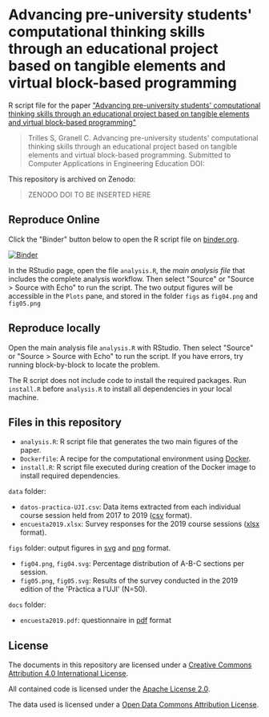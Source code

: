 # Advancing pre-university students' computational thinking skills through an educational project based on tangible elements and virtual block-based programming

R script file for the paper ["Advancing pre-university students' computational thinking skills through an educational project based on tangible elements and virtual block-based programming"](https://onlinelibrary.wiley.com/journal/10990542)

> Trilles S, Granell C. 
> Advancing pre-university students' computational thinking skills through an educational project based on tangible elements and virtual block-based programming. 
> Submitted to Computer Applications in Engineering Education
> DOI: 


This repository is archived on Zenodo:

> ZENODO DOI TO BE INSERTED HERE

<!--
[![DOI](https://zenodo.org/badge/DOI/10.5281/zenodo.3609267.svg)](https://doi.org/10.5281/zenodo.3609267)
-->

## Reproduce Online

Click the "Binder" button below to open the R script file on [binder.org](https://mybinder.org/).

[![Binder](https://mybinder.org/badge_logo.svg)](https://mybinder.org/v2/gh/cgranell/caee2020/master?urlpath=rstudio)

In the RStudio page, open the file `analysis.R`, the _main analysis file_ that includes the complete analysis workflow. Then select "Source" or "Source > Source with Echo" to run the script. The two output figures will be accessible in the `Plots` pane, and stored in the folder `figs` as `fig04.png` and `fig05.png`

## Reproduce locally

Open the main analysis file `analysis.R` with RStudio. Then select "Source" or "Source > Source with Echo" to run the script. If you have errors, try running block-by-block to locate the problem.

The R script does not include code to install the required packages. Run `install.R` before `analysis.R` to install all dependencies in your local machine.


## Files in this repository

- `analysis.R`: R script file that generates the two main figures of the paper.
- `Dockerfile`: A recipe for the computational environment using [Docker](https://en.wikipedia.org/wiki/Docker_(software)).
- `install.R`: R script file executed during creation of the Docker image to install required dependencies.

`data` folder: 

- `datos-practica-UJI.csv`: Data items extracted from each individual course session held from 2017 to 2019 ([csv](https://en.wikipedia.org/wiki/Comma-separated_values) format).
- `encuesta2019.xlsx`: Survey responses for the 2019 course sessions ([xlsx](https://en.wikipedia.org/wiki/Microsoft_Office_XML_formats) format).

`figs` folder: output figures in [svg](https://en.wikipedia.org/wiki/Scalable_Vector_Graphics) and [png](https://en.wikipedia.org/wiki/Portable_Network_Graphics) format.

- `fig04.png`, `fig04.svg`: Percentage distribution of A-B-C sections per session. 
- `fig05.png`, `fig05.svg`: Results of the survey conducted in the 2019 edition of the 'Pràctica a l’UJI' (N=50).

 `docs` folder:

- `encuesta2019.pdf`: questionnaire in [pdf](https://en.wikipedia.org/wiki/PDF) format
 
 ## License

The documents in this repository are licensed under a [Creative Commons Attribution 4.0 International License](https://creativecommons.org/licenses/by/4.0/).

All contained code is licensed under the [Apache License 2.0](https://choosealicense.com/licenses/apache-2.0/).

The data used is licensed under a [Open Data Commons Attribution License](https://opendatacommons.org/licenses/by/).
 